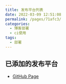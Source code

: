 ```yaml
---
title: 发布平台列表
date: 2022-03-09 12:51:08
permalink: /pages/71afc3/
categories:
  - 博客部署
  - ci使用
tags:
  - 部署
---
```

## 已添加的发布平台

- [GitHub Page](https://blog.xxwhite.com/pages/a8663c/)
